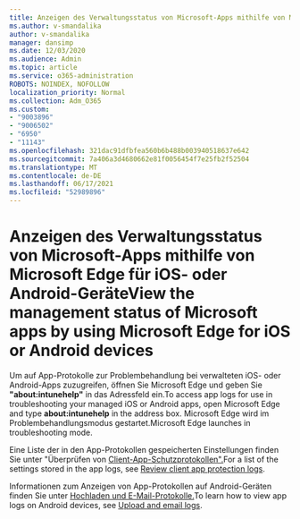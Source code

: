 ```yaml
---
title: Anzeigen des Verwaltungsstatus von Microsoft-Apps mithilfe von Microsoft Edge für iOS- oder Android-Geräte
ms.author: v-smandalika
author: v-smandalika
manager: dansimp
ms.date: 12/03/2020
ms.audience: Admin
ms.topic: article
ms.service: o365-administration
ROBOTS: NOINDEX, NOFOLLOW
localization_priority: Normal
ms.collection: Adm_O365
ms.custom:
- "9003896"
- "9006502"
- "6950"
- "11143"
ms.openlocfilehash: 321dac91dfbfea560b6b488b003940518637e642
ms.sourcegitcommit: 7a406a3d4680662e81f0056454f7e25fb2f52504
ms.translationtype: MT
ms.contentlocale: de-DE
ms.lasthandoff: 06/17/2021
ms.locfileid: "52989896"
---
```

# <a name="view-the-management-status-of-microsoft-apps-by-using-microsoft-edge-for-ios-or-android-devices"></a><span data-ttu-id="c6780-102">Anzeigen des Verwaltungsstatus von Microsoft-Apps mithilfe von Microsoft Edge für iOS- oder Android-Geräte</span><span class="sxs-lookup"><span data-stu-id="c6780-102">View the management status of Microsoft apps by using Microsoft Edge for iOS or Android devices</span></span>

<span data-ttu-id="c6780-103">Um auf App-Protokolle zur Problembehandlung bei verwalteten iOS- oder Android-Apps zuzugreifen, öffnen Sie Microsoft Edge und geben Sie **"about:intunehelp"** in das Adressfeld ein.</span><span class="sxs-lookup"><span data-stu-id="c6780-103">To access app logs for use in troubleshooting your managed iOS or Android apps, open Microsoft Edge and type **about:intunehelp** in the address box.</span></span> <span data-ttu-id="c6780-104">Microsoft Edge wird im Problembehandlungsmodus gestartet.</span><span class="sxs-lookup"><span data-stu-id="c6780-104">Microsoft Edge launches in troubleshooting mode.</span></span>

<span data-ttu-id="c6780-105">Eine Liste der in den App-Protokollen gespeicherten Einstellungen finden Sie unter "Überprüfen von [Client-App-Schutzprotokollen".](/mem/intune/apps/app-protection-policy-settings-log)</span><span class="sxs-lookup"><span data-stu-id="c6780-105">For a list of the settings stored in the app logs, see [Review client app protection logs](/mem/intune/apps/app-protection-policy-settings-log).</span></span>

<span data-ttu-id="c6780-106">Informationen zum Anzeigen von App-Protokollen auf Android-Geräten finden Sie unter [Hochladen und E-Mail-Protokolle.](/mem/intune/user-help/send-logs-to-your-it-admin-by-email-android)</span><span class="sxs-lookup"><span data-stu-id="c6780-106">To learn how to view app logs on Android devices, see [Upload and email logs](/mem/intune/user-help/send-logs-to-your-it-admin-by-email-android).</span></span>